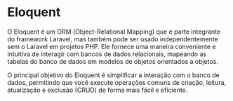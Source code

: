 # Eloquent

O Eloquent é um ORM (Object-Relational Mapping) que é parte integrante do framework Laravel, mas também pode ser usado independentemente sem o Laravel em projetos PHP. Ele fornece uma maneira conveniente e intuitiva de interagir com bancos de dados relacionais, mapeando as tabelas do banco de dados em modelos de objetos orientados a objetos.

O principal objetivo do Eloquent é simplificar a interação com o banco de dados, permitindo que você execute operações comuns de criação, leitura, atualização e exclusão (CRUD) de forma mais fácil e eficiente.
